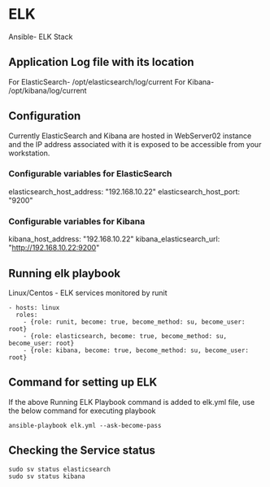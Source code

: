 # ELK
Ansible- ELK Stack

## Application Log file with its location

For ElasticSearch- /opt/elasticsearch/log/current
For Kibana- /opt/kibana/log/current

## Configuration

Currently ElasticSearch and Kibana are hosted in WebServer02 instance and the IP address associated with it is exposed to be accessible from your workstation.

### Configurable variables for ElasticSearch
elasticsearch_host_address: "192.168.10.22"
elasticsearch_host_port: "9200"

### Configurable variables for Kibana
kibana_host_address: "192.168.10.22"
kibana_elasticsearch_url: "http://192.168.10.22:9200"

## Running elk playbook
Linux/Centos - ELK services monitored by runit
```
- hosts: linux
  roles:
    - {role: runit, become: true, become_method: su, become_user: root}
    - {role: elasticsearch, become: true, become_method: su, become_user: root}
    - {role: kibana, become: true, become_method: su, become_user: root}
```

## Command for setting up ELK
If the above Running ELK Playbook command is added to elk.yml file, use the below command for executing playbook
```
ansible-playbook elk.yml --ask-become-pass
```

## Checking the Service status
```
sudo sv status elasticsearch
sudo sv status kibana
```
